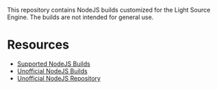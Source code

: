 This repository contains NodeJS builds customized for the Light Source Engine. The builds
are not intended for general use.

# Resources

* [Supported NodeJS Builds](https://nodejs.org/download/)
* [Unofficial NodeJS Builds](https://unofficial-builds.nodejs.org/download/)
* [Unofficial NodeJS Repository](https://github.com/nodejs/unofficial-builds)
